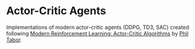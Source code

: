 # Actor-Critic Agents

Implementations of modern actor-critic agents (DDPG, TD3, SAC) created following <a href=https://www.udemy.com/course/actor-critic-methods-from-paper-to-code-with-pytorch/>Modern Reinforcement Learning: Actor-Critic Algorithms</a> by <a href=https://github.com/philtabor/>Phil Tabor</a>.
